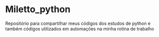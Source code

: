 # Miletto_python
Repositório para compartilhar meus códigos dos estudos de python e também códigos utilizados em automações na minha rotina de trabalho
